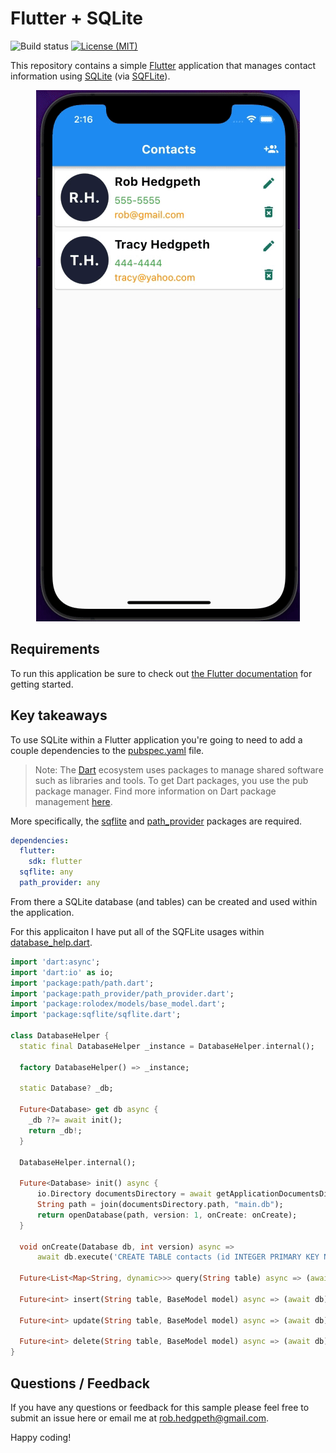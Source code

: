 # Flutter + SQLite 

![Build status](https://app.bitrise.io/app/a3e6d55c1d6ee760/status.svg?token=wqZw6gGe-o-P4SLLYl1Caw) [![License (MIT)][licence-image]][licence-url]

This repository contains a simple [Flutter](https://flutter.dev/) application that manages contact information using [SQLite](https://www.sqlite.org/index.html) (via [SQFLite](https://pub.dev/packages/sqflite)).

<p align="center" spacing="10">
    <kbd>
        <img src="media/demo.gif" />
    </kbd>
</p>

## Requirements 

To run this application be sure to check out [the Flutter documentation](https://docs.flutter.dev/get-started/install) for getting started. 

## Key takeaways 

To use SQLite within a Flutter application you're going to need to add a couple dependencies to the [pubspec.yaml](src/pubspec.yaml) file.

> Note: The [Dart](dart.dev) ecosystem uses packages to manage shared software such as libraries and tools. To get Dart packages, you use the pub package manager. Find more information on Dart package management [here](https://dart.dev/guides/packages).

More specifically, the [sqflite](https://pub.dev/packages/sqflite) and [path_provider](https://pub.dev/packages/path_provider) packages are required.

```yaml
dependencies:
  flutter:
    sdk: flutter
  sqflite: any
  path_provider: any
```

From there a SQLite database (and tables) can be created and used within the application. 

For this applicaiton I have put all of the SQFLite usages within [database_help.dart](src/data/database_help.dart).

```dart
import 'dart:async';
import 'dart:io' as io;
import 'package:path/path.dart';
import 'package:path_provider/path_provider.dart';
import 'package:rolodex/models/base_model.dart';
import 'package:sqflite/sqflite.dart';

class DatabaseHelper {
  static final DatabaseHelper _instance = DatabaseHelper.internal();

  factory DatabaseHelper() => _instance;

  static Database? _db;

  Future<Database> get db async {
    _db ??= await init();
    return _db!;
  }

  DatabaseHelper.internal();

  Future<Database> init() async {
      io.Directory documentsDirectory = await getApplicationDocumentsDirectory();
      String path = join(documentsDirectory.path, "main.db");
      return openDatabase(path, version: 1, onCreate: onCreate);
  }

  void onCreate(Database db, int version) async =>
      await db.execute('CREATE TABLE contacts (id INTEGER PRIMARY KEY NOT NULL, firstName STRING, lastName STRING, phone STRING, email STRING)');

  Future<List<Map<String, dynamic>>> query(String table) async => (await db).query(table);

  Future<int> insert(String table, BaseModel model) async => (await db).insert(table, model.toMap());

  Future<int> update(String table, BaseModel model) async => (await db).update(table, model.toMap(), where: 'id = ?', whereArgs: [model.id]);

  Future<int> delete(String table, BaseModel model) async => (await db).delete(table, where: 'id = ?', whereArgs: [model.id]);
}
```

## Questions / Feedback

If you have any questions or feedback for this sample please feel free to submit an issue here or email me at rob.hedgpeth@gmail.com. 

Happy coding!

[bitrise-image]:https://travis-ci.com/mariadb-corporation/mariadb-connector-nodejs.svg?branch=master
[travis-url]:https://app.travis-ci.com/github/mariadb-corporation/mariadb-connector-nodejs
[licence-image]:https://img.shields.io/badge/License-MIT-blue.svg?style=plastic
[licence-url]:https://opensource.org/licenses/MIT
